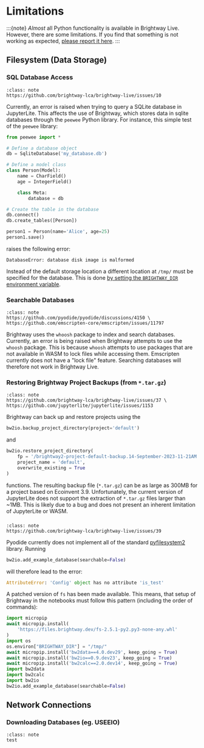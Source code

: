 # Limitations

:::{note}
_Almost_ all Python functionality is available in Brightway Live. However, there are some limitations. If you find that something is not working as expected, [please report it here](https://github.com/brightway-lca/brightway-live/discussions/new?category=report-limitation).
:::

## Filesystem (Data Storage)

### SQL Database Access

```{admonition} Related Issues
:class: note
https://github.com/brightway-lca/brightway-live/issues/10
```

Currently, an error is raised when trying to query a SQLite database in JupyterLite. This affects the use of Brightway, which stores data in sqlite databases through the `peewee` Python library. For instance, this simple test of the `peewee` library:

```python
from peewee import *

# Define a database object
db = SqliteDatabase('my_database.db')

# Define a model class
class Person(Model):
    name = CharField()
    age = IntegerField()

    class Meta:
        database = db

# Create the table in the database
db.connect()
db.create_tables([Person])

person1 = Person(name='Alice', age=25)
person1.save()
```

raises the following error:

```
DatabaseError: database disk image is malformed
```

Instead of the default storage location a different location at `/tmp/` must be specified for the database. This is done [by setting the `BRIGHTWAY_DIR` environment variable](https://docs.brightway.dev/en/latest/content/faq/data_management.html#how-do-i-change-my-data-directory).

### Searchable Databases

```{admonition} Related Issues
:class: note
https://github.com/pyodide/pyodide/discussions/4150 \
https://github.com/emscripten-core/emscripten/issues/11797
```

Brightway uses the `whoosh` package to index and search databases. Currently, an error is being raised when Brightway attempts to use the `whoosh` package. This is because `whoosh` attempts to use packages that are not available in WASM to lock files while accessing them. Emscripten currently does not have a "lock file" feature. Searching databases will therefore not work in Brightway Live.

### Restoring Brightway Project Backups (from `*.tar.gz`)

```{admonition} Related Issues
:class: note
https://github.com/brightway-lca/brightway-live/issues/37 \
https://github.com/jupyterlite/jupyterlite/issues/1153
```

Brightway can back up and restore projects using the 

```python
bw2io.backup_project_directory(project='default')
```

and

```python
bw2io.restore_project_directory(
    fp = '/brightway2-project-default-backup.14-September-2023-11-21AM.tar.gz',
    project_name = 'default',
    overwrite_existing = True
)
```

functions. The resulting backup file (`*.tar.gz`) can be as large as 300MB for a project based on Ecoinvent 3.9. Unfortunately, the current version of JupyterLite does not support the extraction of `*.tar.gz` files larger than ~1MB. This is likely due to a bug and does not present an inherent limitation of JupyterLite or WASM.

### 

```{admonition} Related Issues
:class: note
https://github.com/brightway-lca/brightway-live/issues/39
```

Pyodide currently does not implement all of the standard [pyfilesystem2](https://docs.pyfilesystem.org/en/latest/index.html) library. Running

```python
bw2io.add_example_database(searchable=False)
```

will therefore lead to the error:

```python
AttributeError: 'Config' object has no attribute 'is_test'
```

A patched version of `fs` has been made available. This means, that setup of Brightway in the notebooks must follow this pattern (including the order of commands):

```python
import micropip
await micropip.install(
    'https://files.brightway.dev/fs-2.5.1-py2.py3-none-any.whl'
)
import os
os.environ["BRIGHTWAY_DIR"] = "/tmp/"
await micropip.install('bw2data==4.0.dev29', keep_going = True)
await micropip.install('bw2io==0.9.dev23', keep_going = True)
await micropip.install('bw2calc==2.0.dev14', keep_going = True)
import bw2data
import bw2calc
import bw2io
bw2io.add_example_database(searchable=False)
```

## Network Connections

### Downloading Databases (eg. USEEIO)

```{admonition} Related Issues
:class: note
test
```